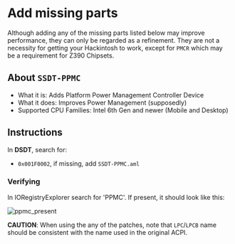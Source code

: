 # Add missing parts
Although adding any of the missing parts listed below may improve performance, they can only be regarded as a refinement. They are not a necessity for getting your Hackintosh to work, except for `PMCR` which may be a requirement for Z390 Chipsets.

## About `SSDT-PPMC`

- What it is: Adds Platform Power Management Controller Device
- What it does: Improves Power Management (supposedly)
- Supported CPU Families: Intel 6th Gen and newer (Mobile and Desktop)

## Instructions
In **DSDT**, search for:

- `0x001F0002`, if missing, add `SSDT-PPMC.aml`

### Verifying
In IORegistryExplorer search for 'PPMC'. If present, it should look like this:

![ppmc_present](https://user-images.githubusercontent.com/76865553/139706104-f00e641b-40d0-4012-931a-f89276c75949.png)

**CAUTION**: When using the any of the patches, note that `LPC`/`LPCB` name should be consistent with the name used in the original ACPI.
